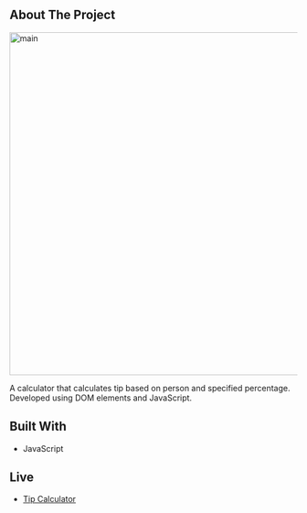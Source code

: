 ## About The Project

<img src="https://i.hizliresim.com/oqrzm9o.png" alt="main" width="600px" height="auto">

A calculator that calculates tip based on person and specified percentage.
Developed using DOM elements and JavaScript.

## Built With

* JavaScript

## Live
  * [Tip Calculator](https://sinandmr.github.io/Tip-Calculator/)

